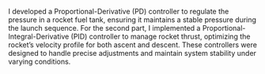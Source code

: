 I developed a Proportional-Derivative (PD) controller to regulate the pressure in a rocket fuel tank, ensuring it maintains a stable pressure during the launch sequence. For the second part, I implemented a Proportional-Integral-Derivative (PID) controller to manage 
rocket thrust, optimizing the rocket’s velocity profile for both ascent and descent. These controllers were designed to handle precise adjustments and maintain system stability under varying conditions.
